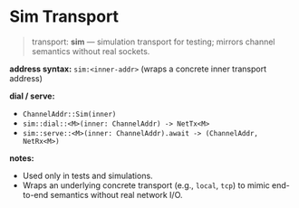 # Sim Transport

> transport: **sim** — simulation transport for testing; mirrors channel semantics without real sockets.

**address syntax:**
`sim:<inner-addr>` (wraps a concrete inner transport address)

**dial / serve:**
- `ChannelAddr::Sim(inner)`
- `sim::dial::<M>(inner: ChannelAddr) -> NetTx<M>`
- `sim::serve::<M>(inner: ChannelAddr).await -> (ChannelAddr, NetRx<M>)`

**notes:**
- Used only in tests and simulations.
- Wraps an underlying concrete transport (e.g., `local`, `tcp`) to mimic end-to-end semantics without real network I/O.
